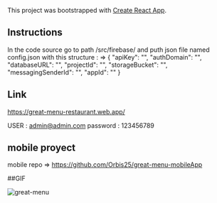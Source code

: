 This project was bootstrapped with [Create React App](https://github.com/facebook/create-react-app).

## Instructions 
In the code source go to path /src/firebase/ and puth json file named config.json with this structure :
=> { "apiKey": "",
"authDomain": "",
"databaseURL": "",
"projectId": "",
"storageBucket": "",
"messagingSenderId": "",
"appId": "" }

## Link

https://great-menu-restaurant.web.app/

USER : admin@admin.com
password : 123456789


## mobile proyect

mobile repo => https://github.com/Orbis25/great-menu-mobileApp

##GIF

![great-menu](https://user-images.githubusercontent.com/38229144/97818754-a6811f80-1c7a-11eb-8fe2-d0a98d766ed8.gif)
